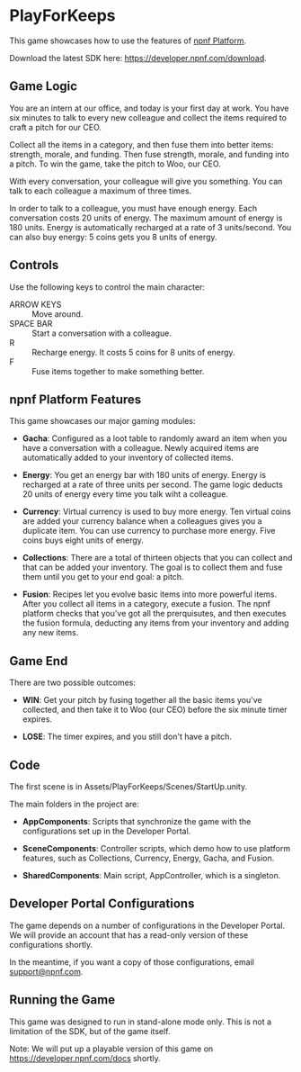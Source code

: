 # PlayForKeeps
This game showcases how to use the features of [npnf Platform](https://developer.npnf.com).

Download the latest SDK here: https://developer.npnf.com/download.

## Game Logic
You are an intern at our office, and today is your first day at work. You have six minutes to talk to every new colleague and collect the items required to craft a pitch for our CEO.

Collect all the items in a category, and then fuse them into better items: strength, morale, and funding. Then fuse strength, morale, and funding into a pitch. To win the game, take the pitch to Woo, our CEO.

With every conversation, your colleague will give you something. You can talk to each colleague a maximum of three times.

In order to talk to a colleague, you must have enough energy. Each conversation costs 20 units of energy. The maximum amount of energy is 180 units. Energy is automatically recharged at a rate of 3 units/second. You can also buy energy: 5 coins gets you 8 units of energy.

## Controls
Use the following keys to control the main character:
<dl>
  <dt>ARROW KEYS</dt>
  <dd>Move around.</dd>
  
  <dt>SPACE BAR</dt>
  <dd>Start a conversation with a colleague.</dd>
  
  <dt>R</dt>
  <dd>Recharge energy. It costs 5 coins for 8 units of energy.</dd>
  
  <dt>F</dt>
  <dd>Fuse items together to make something better.</dd>
</dl>

## npnf Platform Features
This game showcases our major gaming modules:

* __Gacha__: Configured as a loot table to randomly award an item when you have a conversation with a colleague. Newly acquired items are automatically added to your inventory of collected items.

* __Energy__: You get an energy bar with 180 units of energy. Energy is recharged at a rate of three units per second. The game logic deducts 20 units of energy every time you talk wiht a colleague.

* __Currency__: Virtual currency is used to buy more energy. Ten virtual coins are added your currency balance when a colleagues gives you a duplicate item. You can use currency to purchase more energy. Five coins buys eight units of energy.

* __Collections__: There are a total of thirteen objects that you can collect and that can be added your inventory. The goal is to collect them and fuse them until you get to your end goal: a pitch.

* __Fusion__: Recipes let you evolve basic items into more powerful items. After you collect all items in a category, execute a fusion. The npnf platform checks that you've got all the prerquisutes, and then executes the fusion formula, deducting any items from your inventory and adding any new items.

## Game End
There are two possible outcomes:
* __WIN__: Get your pitch by fusing together all the basic items you've collected, and then take it to Woo (our CEO) before the six minute timer expires.

* __LOSE__: The timer expires, and you still don't have a pitch.

## Code
The first scene is in Assets/PlayForKeeps/Scenes/StartUp.unity.

The main folders in the project are:

* __AppComponents__: Scripts that synchronize the game with the configurations set up in the Developer Portal.

* __SceneComponents__: Controller scripts, which demo how to use platform features, such as Collections, Currency, Energy, Gacha, and Fusion.

* __SharedComponents__: Main script, AppController, which is a singleton.

## Developer Portal Configurations
The game depends on a number of configurations in the Developer Portal. We will provide an account that has a read-only version of these configurations shortly.

In the meantime, if you want a copy of those configurations, email support@npnf.com.

## Running the Game
This game was designed to run in stand-alone mode only. This is not a limitation of the SDK, but of the game itself.

Note: We will put up a playable version of this game on https://developer.npnf.com/docs shortly.
